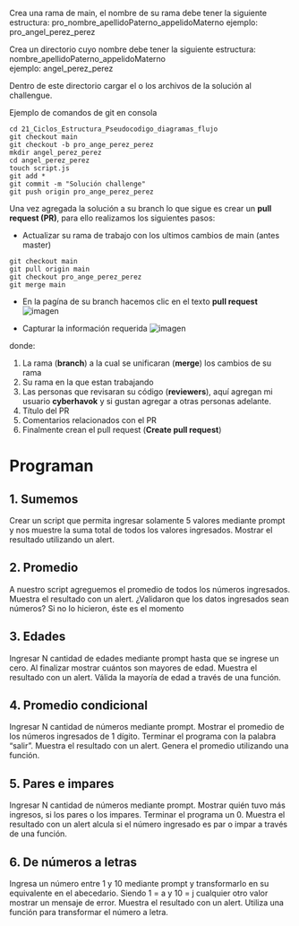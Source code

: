Crea una rama de main, el nombre de su rama debe tener la siguiente estructura:
pro_nombre_apellidoPaterno_appelidoMaterno
ejemplo: pro_angel_perez_perez

Crea un directorio cuyo nombre debe tener la siguiente estructura:  
nombre_apellidoPaterno_appelidoMaterno  
ejemplo: angel_perez_perez  

Dentro de este directorio cargar el o los archivos de la solución al challengue.

Ejemplo de comandos de git en consola
```
cd 21_Ciclos_Estructura_Pseudocodigo_diagramas_flujo
git checkout main
git checkout -b pro_ange_perez_perez
mkdir angel_perez_perez
cd angel_perez_perez
touch script.js
git add *
git commit -m "Solución challenge"
git push origin pro_ange_perez_perez
```

Una vez agregada la solución a su branch lo que sigue es crear un **pull request (PR)**, para ello
realizamos los siguientes pasos:

- Actualizar su rama de trabajo con los ultimos cambios de main (antes master)
```
git checkout main
git pull origin main
git checkout pro_ange_perez_perez
git merge main
```

- En la pagína de su branch hacemos clic en el texto **pull request** 
![imagen](https://user-images.githubusercontent.com/16826246/109855157-91fb6680-7c1d-11eb-9b9e-88c387afeec4.png)

- Capturar la información requerida
![imagen](https://user-images.githubusercontent.com/16826246/109855968-8eb4aa80-7c1e-11eb-969a-f05cae892423.png)

donde:
1. La rama (**branch**) a la cual se unificaran (**merge**) los cambios de su rama
2. Su rama en la que estan trabajando
3. Las personas que revisaran su código (**reviewers**), aquí agregan mi usuario **cyberhavok** y si gustan agregar
  a otras personas adelante.
4. Título del PR
5. Comentarios relacionados con el PR
6. Finalmente crean el pull request (**Create pull request**)

# Programan

## 1. Sumemos
Crear un script que permita ingresar solamente 5 valores mediante prompt y nos muestre la suma total de todos los valores ingresados.
Mostrar el resultado utilizando un alert.

## 2. Promedio
A nuestro script agreguemos el promedio de todos los números ingresados.
Muestra el resultado con un alert.
¿Validaron que los datos ingresados sean números?
Si no lo hicieron, éste es el momento

## 3. Edades
Ingresar N cantidad de edades mediante prompt hasta que se ingrese un cero.
Al finalizar mostrar cuántos son mayores de edad.
Muestra el resultado con un alert.
Válida la mayoría de edad a través de una función.

## 4. Promedio condicional
Ingresar N cantidad de números mediante prompt.
Mostrar el promedio de los números ingresados de 1 dígito.
Terminar el programa con la palabra “salir”.
Muestra el resultado con un alert.
Genera el promedio utilizando una función.

## 5. Pares e impares
Ingresar N cantidad de números mediante prompt.
Mostrar quién tuvo más ingresos, si los pares o los impares.
Terminar el programa un 0.
Muestra el resultado con un alert
alcula si el número ingresado es par o impar a través de una función.

## 6. De números a letras
Ingresa un número entre 1 y 10 mediante prompt y transformarlo en su equivalente en el abecedario.
Siendo 1 = a y 10 = j cualquier otro valor mostrar un mensaje de error.
Muestra el resultado con un alert.
Utiliza una función para transformar el número a letra.
